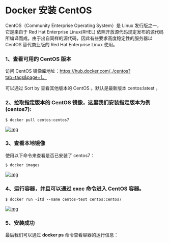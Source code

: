 # Docker 安装 CentOS

CentOS（Community Enterprise Operating System）是 Linux 发行版之一，它是来自于 Red Hat Enterprise Linux(RHEL) 依照开放源代码规定发布的源代码所编译而成。由于出自同样的源代码，因此有些要求高度稳定性的服务器以 CentOS 替代商业版的 Red Hat Enterprise Linux 使用。

### 1、查看可用的 CentOS 版本

访问 CentOS 镜像库地址：https://hub.docker.com/_/centos?tab=tags&page=1。

可以通过 Sort by 查看其他版本的 CentOS 。默认是最新版本 centos:latest 。

### 2、拉取指定版本的 CentOS 镜像，这里我们安装指定版本为例(centos7):

```
$ docker pull centos:centos7
```

[![img](https://www.runoob.com/wp-content/uploads/2019/11/docker-centos3.png)](https://www.runoob.com/wp-content/uploads/2019/11/docker-centos3.png)

### 3、查看本地镜像

使用以下命令来查看是否已安装了 centos7：

```
$ docker images
```

[![img](https://www.runoob.com/wp-content/uploads/2019/11/docker-centos4.png)](https://www.runoob.com/wp-content/uploads/2019/11/docker-centos4.png)

### 4、运行容器，并且可以通过 exec 命令进入 CentOS 容器。

```
$ docker run -itd --name centos-test centos:centos7
```

[![img](https://www.runoob.com/wp-content/uploads/2019/11/dcoker-centos6.png)](https://www.runoob.com/wp-content/uploads/2019/11/dcoker-centos6.png)

### 5、安装成功

最后我们可以通过 **docker ps** 命令查看容器的运行信息：
